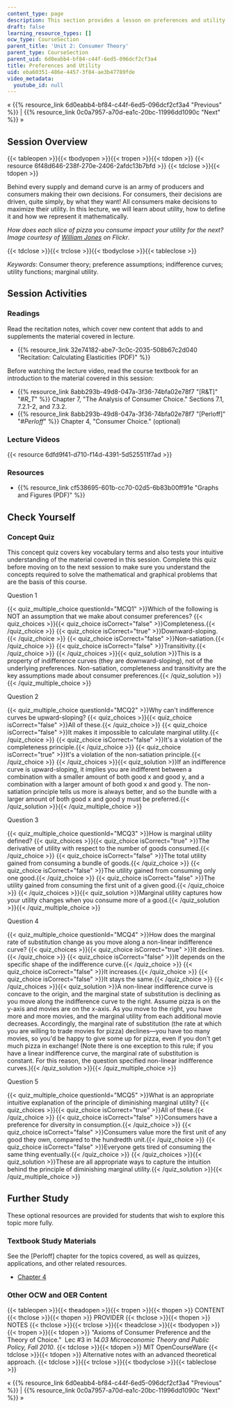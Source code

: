 ```yaml
---
content_type: page
description: This section provides a lesson on preferences and utility.
draft: false
learning_resource_types: []
ocw_type: CourseSection
parent_title: 'Unit 2: Consumer Theory'
parent_type: CourseSection
parent_uid: 6d0eabb4-bf84-c44f-6ed5-096dcf2cf3a4
title: Preferences and Utility
uid: eba60351-486e-4457-3f84-ae3b47789fde
video_metadata:
  youtube_id: null
---
```

« {{% resource_link 6d0eabb4-bf84-c44f-6ed5-096dcf2cf3a4 "Previous" %}} | {{% resource_link 0c0a7957-a70d-ea1c-20bc-11996dd1090c "Next" %}} »

## Session Overview

{{< tableopen >}}{{< tbodyopen >}}{{< tropen >}}{{< tdopen >}}
{{< resource 6f48d646-238f-270e-2406-2afdc13b7bfd >}}
{{< tdclose >}}{{< tdopen >}}

Behind every supply and demand curve is an army of producers and consumers making their own decisions. For consumers, their decisions are driven, quite simply, by what they want! All consumers make decisions to maximize their utility. In this lecture, we will learn about utility, how to define it and how we represent it mathematically. 

_How does each slice of pizza you consume impact your utility for the next? Image courtesy of_ [_William Jones_](http://www.flickr.com/photos/fritish/3357925979/) _on Flickr_.

{{< tdclose >}}{{< trclose >}}{{< tbodyclose >}}{{< tableclose >}}

_Keywords_: Consumer theory; preference assumptions; indifference curves; utility functions; marginal utility.

## Session Activities

### Readings

Read the recitation notes, which cover new content that adds to and supplements the material covered in lecture.

- {{% resource_link 32e74182-abe7-3c0c-2035-508b67c2d040 "Recitation: Calculating Elasticities (PDF)" %}}

Before watching the lecture video, read the course textbook for an introduction to the material covered in this session:

- {{% resource_link 8abb293b-49d8-047a-3f36-74bfa02e78f7 "[R&T]" "#_R_T_" %}} Chapter 7, "The Analysis of Consumer Choice." Sections 7.1, 7.2.1-2, and 7.3.2.
- {{% resource_link 8abb293b-49d8-047a-3f36-74bfa02e78f7 "[Perloff]" "#_Perloff_" %}} Chapter 4, "Consumer Choice." (optional)

### Lecture Videos

{{< resource 6dfd9f41-d710-f14d-4391-5d525511f7ad >}}

### Resources

- {{% resource_link cf538695-601b-cc70-02d5-6b83b00ff91e "Graphs and Figures (PDF)" %}}

## Check Yourself

### Concept Quiz

This concept quiz covers key vocabulary terms and also tests your intuitive understanding of the material covered in this session. Complete this quiz before moving on to the next session to make sure you understand the concepts required to solve the mathematical and graphical problems that are the basis of this course.

Question 1

{{< quiz_multiple_choice questionId="MCQ1" >}}Which of the following is NOT an assumption that we make about consumer preferences? {{< quiz_choices >}}{{< quiz_choice isCorrect="false" >}}Completeness.{{< /quiz_choice >}} {{< quiz_choice isCorrect="true" >}}Downward-sloping.{{< /quiz_choice >}} {{< quiz_choice isCorrect="false" >}}Non-satiation.{{< /quiz_choice >}} {{< quiz_choice isCorrect="false" >}}Transitivity.{{< /quiz_choice >}} {{< /quiz_choices >}}{{< quiz_solution >}}This is a property of indifference curves (they are downward-sloping), not of the underlying preferences. Non-satiation, completeness and transitivity are the key assumptions made about consumer preferences.{{< /quiz_solution >}}{{< /quiz_multiple_choice >}}

Question 2

{{< quiz_multiple_choice questionId="MCQ2" >}}Why can't indifference curves be upward-sloping? {{< quiz_choices >}}{{< quiz_choice isCorrect="false" >}}All of these.{{< /quiz_choice >}} {{< quiz_choice isCorrect="false" >}}It makes it impossible to calculate marginal utility.{{< /quiz_choice >}} {{< quiz_choice isCorrect="false" >}}It's a violation of the completeness principle.{{< /quiz_choice >}} {{< quiz_choice isCorrect="true" >}}It's a violation of the non-satiation principle.{{< /quiz_choice >}} {{< /quiz_choices >}}{{< quiz_solution >}}If an indifference curve is upward-sloping, it implies you are indifferent between a combination with a smaller amount of both good x and good y, and a combination with a larger amount of both good x and good y. The non-satiation principle tells us more is always better, and so the bundle with a larger amount of both good x and good y must be preferred.{{< /quiz_solution >}}{{< /quiz_multiple_choice >}}

Question 3

{{< quiz_multiple_choice questionId="MCQ3" >}}How is marginal utility defined? {{< quiz_choices >}}{{< quiz_choice isCorrect="true" >}}The derivative of utility with respect to the number of goods consumed.{{< /quiz_choice >}} {{< quiz_choice isCorrect="false" >}}The total utility gained from consuming a bundle of goods.{{< /quiz_choice >}} {{< quiz_choice isCorrect="false" >}}The utility gained from consuming only one good.{{< /quiz_choice >}} {{< quiz_choice isCorrect="false" >}}The utility gained from consuming the first unit of a given good.{{< /quiz_choice >}} {{< /quiz_choices >}}{{< quiz_solution >}}Marginal utility captures how your utility changes when you consume more of a good.{{< /quiz_solution >}}{{< /quiz_multiple_choice >}}

Question 4

{{< quiz_multiple_choice questionId="MCQ4" >}}How does the marginal rate of substitution change as you move along a non-linear indifference curve? {{< quiz_choices >}}{{< quiz_choice isCorrect="true" >}}It declines.{{< /quiz_choice >}} {{< quiz_choice isCorrect="false" >}}It depends on the specific shape of the indifference curve.{{< /quiz_choice >}} {{< quiz_choice isCorrect="false" >}}It increases.{{< /quiz_choice >}} {{< quiz_choice isCorrect="false" >}}It stays the same.{{< /quiz_choice >}} {{< /quiz_choices >}}{{< quiz_solution >}}A non-linear indifference curve is concave to the origin, and the marginal state of substitution is declining as you move along the indifference curve to the right. Assume pizza is on the y-axis and movies are on the x-axis. As you move to the right, you have more and more movies, and the marginal utility from each additional movie decreases. Accordingly, the marginal rate of substitution (the rate at which you are willing to trade movies for pizza) declines—you have too many movies, so you'd be happy to give some up for pizza, even if you don't get much pizza in exchange! (Note there is one exception to this rule; if you have a linear indifference curve, the marginal rate of substitution is constant. For this reason, the question specified non-linear indifference curves.){{< /quiz_solution >}}{{< /quiz_multiple_choice >}}

Question 5

{{< quiz_multiple_choice questionId="MCQ5" >}}What is an appropriate intuitive explanation of the principle of diminishing marginal utility? {{< quiz_choices >}}{{< quiz_choice isCorrect="true" >}}All of these.{{< /quiz_choice >}} {{< quiz_choice isCorrect="false" >}}Consumers have a preference for diversity in consumption.{{< /quiz_choice >}} {{< quiz_choice isCorrect="false" >}}Consumers value more the first unit of any good they own, compared to the hundredth unit.{{< /quiz_choice >}} {{< quiz_choice isCorrect="false" >}}Everyone gets tired of consuming the same thing eventually.{{< /quiz_choice >}} {{< /quiz_choices >}}{{< quiz_solution >}}These are all appropriate ways to capture the intuition behind the principle of diminishing marginal utility.{{< /quiz_solution >}}{{< /quiz_multiple_choice >}}

## Further Study

These optional resources are provided for students that wish to explore this topic more fully.

### Textbook Study Materials

See the \[Perloff\] chapter for the topics covered, as well as quizzes, applications, and other related resources.

- [Chapter 4](http://faculty.bcitbusiness.ca/KevinW/6500/Perloff/04M_Perloff_8008884_02_Micro_C04.pdf)

### Other OCW and OER Content

{{< tableopen >}}{{< theadopen >}}{{< tropen >}}{{< thopen >}}
CONTENT
{{< thclose >}}{{< thopen >}}
PROVIDER
{{< thclose >}}{{< thopen >}}
NOTES
{{< thclose >}}{{< trclose >}}{{< theadclose >}}{{< tbodyopen >}}{{< tropen >}}{{< tdopen >}}
"Axioms of Consumer Preference and the Theory of Choice."  Lec #3 in _14.03 Microeconomic Theory and Public Policy, Fall 2010_.
{{< tdclose >}}{{< tdopen >}}
MIT OpenCourseWare
{{< tdclose >}}{{< tdopen >}}
Alternative notes with an advanced theoretical approach.
{{< tdclose >}}{{< trclose >}}{{< tbodyclose >}}{{< tableclose >}}

« {{% resource_link 6d0eabb4-bf84-c44f-6ed5-096dcf2cf3a4 "Previous" %}} | {{% resource_link 0c0a7957-a70d-ea1c-20bc-11996dd1090c "Next" %}} »